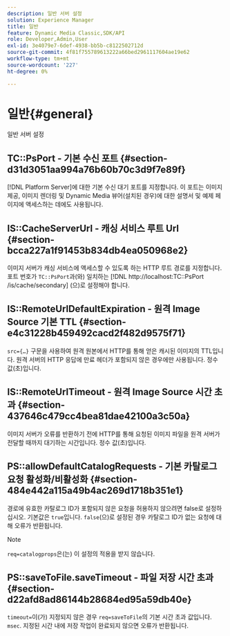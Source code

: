 ```yaml
---
description: 일반 서버 설정
solution: Experience Manager
title: 일반
feature: Dynamic Media Classic,SDK/API
role: Developer,Admin,User
exl-id: 3e4079e7-6def-4938-bb5b-c8122502712d
source-git-commit: 4f81f755789613222a66bed2961117604ae19e62
workflow-type: tm+mt
source-wordcount: '227'
ht-degree: 0%

---
```


# 일반{#general}

일반 서버 설정

## TC::PsPort - 기본 수신 포트 {#section-d31d3051aa994a76b60b70c3d9f7e89f}

[!DNL Platform Server]에 대한 기본 수신 대기 포트를 지정합니다. 이 포트는 이미지 제공, 이미지 렌더링 및 Dynamic Media 뷰어(설치된 경우)에 대한 설명서 및 예제 페이지에 액세스하는 데에도 사용됩니다.

## IS::CacheServerUrl - 캐싱 서비스 루트 Url {#section-bcca227a1f91453b834db4ea050968e2}

이미지 서버가 캐싱 서비스에 액세스할 수 있도록 하는 HTTP 루트 경로를 지정합니다. 포트 번호가 `TC::PsPort`과(와) 일치하는 [!DNL http://localhost:TC::PsPort /is/cache/secondary] (으)로 설정해야 합니다.

## IS::RemoteUrlDefaultExpiration - 원격 Image Source 기본 TTL {#section-e4c31228b459492cacd2f482d9575f71}

`src={…}` 구문을 사용하여 원격 원본에서 HTTP를 통해 얻은 캐시된 이미지의 TTL입니다. 원격 서버의 HTTP 응답에 만료 헤더가 포함되지 않은 경우에만 사용됩니다. 정수 값(초)입니다.

## IS::RemoteUrlTimeout - 원격 Image Source 시간 초과 {#section-437646c479cc4bea81dae42100a3c50a}

이미지 서버가 오류를 반환하기 전에 HTTP를 통해 요청된 이미지 파일을 원격 서버가 전달할 때까지 대기하는 시간입니다. 정수 값(초)입니다.

## PS::allowDefaultCatalogRequests - 기본 카탈로그 요청 활성화/비활성화 {#section-484e442a115a49b4ac269d1718b351e1}

경로에 유효한 카탈로그 ID가 포함되지 않은 요청을 허용하지 않으려면 false로 설정하십시오. 기본값은 `true`입니다. `false`(으)로 설정된 경우 카탈로그 ID가 없는 요청에 대해 오류가 반환됩니다.

>[!NOTE]
>
>`req=catalogprops`은(는) 이 설정의 적용을 받지 않습니다.

## PS::saveToFile.saveTimeout - 파일 저장 시간 초과 {#section-d22afd8ad86144b28684ed95a59db40e}

`timeout=`이(가) 지정되지 않은 경우 `req=saveToFile`의 기본 시간 초과 값입니다. `msec`. 지정된 시간 내에 저장 작업이 완료되지 않으면 오류가 반환됩니다.
